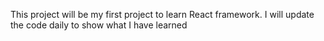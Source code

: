 This project will be my first project to learn React framework. 
I will update the code daily to show what I have learned
